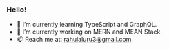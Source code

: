 ### Hello!

- 🌱 I’m currently learning TypeScript and GraphQL.
- 🔭 I’m currently working on MERN and MEAN Stack.
- 📫 Reach me at: rahulaluru3@gmail.com.
<!--
**rahulaluru1/rahulaluru1** is a ✨ _special_ ✨ repository because its `README.md` (this file) appears on your GitHub profile.

Here are some ideas to get you started:

- 🔭 I’m currently working on ...
- 🌱 I’m currently learning ...
- 👯 I’m looking to collaborate on ...
- 🤔 I’m looking for help with ...
- 💬 Ask me about ...
- 📫 How to reach me: ...
- 😄 Pronouns: ...
- ⚡ Fun fact: ...
-->
